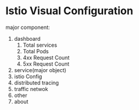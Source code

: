 # Istio Visual Configuration

major component:

1. dashboard
   1. Total services
   2. Total Pods
   3. 4xx Request Count
   4. 5xx Request Count
2. service(major object)
3. istio Config
4. distributed tracing
5. traffic netwok
6. other
7. about
